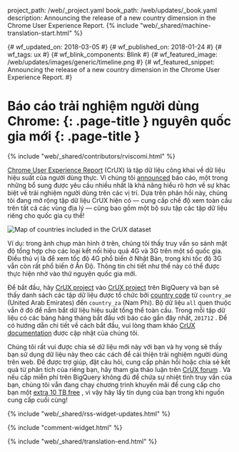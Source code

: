 project_path: /web/_project.yaml
book_path: /web/updates/_book.yaml
description: Announcing the release of a new country dimension in the Chrome User Experience Report.
{% include "web/_shared/machine-translation-start.html" %}

{# wf_updated_on: 2018-03-05 #}
{# wf_published_on: 2018-01-24 #}
{# wf_tags: ux #}
{# wf_blink_components: Blink #}
{# wf_featured_image: /web/updates/images/generic/timeline.png #}
{# wf_featured_snippet: Announcing the release of a new country dimension in the Chrome User Experience Report. #}

# Báo cáo trải nghiệm người dùng Chrome: {: .page-title } nguyên quốc gia mới {: .page-title }

{% include "web/_shared/contributors/rviscomi.html" %}

<div class="clearfix"></div>

[Chrome User Experience Report](/web/tools/chrome-user-experience-report/) (CrUX) là tập dữ liệu công khai về dữ liệu hiệu suất của người dùng thực. Vì chúng tôi [announced](https://blog.chromium.org/2017/10/introducing-chrome-user-experience-report.html) báo cáo, một trong những bổ sung được yêu cầu nhiều nhất là khả năng hiểu rõ hơn về sự khác biệt về trải nghiệm người dùng trên các vị trí. Dựa trên phản hồi này, chúng tôi đang mở rộng tập dữ liệu CrUX hiện có –– cung cấp chế độ xem toàn cầu trên tất cả các vùng địa lý –– cũng bao gồm một bộ sưu tập các tập dữ liệu riêng cho quốc gia cụ thể!

<img src="/web/updates/images/2018/01/crux-countries.png"
    alt="Map of countries included in the CrUX dataset"/>

Ví dụ: trong ảnh chụp màn hình ở trên, chúng tôi thấy truy vấn so sánh mật độ tổng hợp cho các loại kết nối hiệu quả 4G và 3G trên một số quốc gia. Điều thú vị là để xem tốc độ 4G phổ biến ở Nhật Bản, trong khi tốc độ 3G vẫn còn rất phổ biến ở Ấn Độ. Thông tin chi tiết như thế này có thể được thực hiện nhờ vào thứ nguyên quốc gia mới.

Để bắt đầu, hãy [CrUX project](https://bigquery.cloud.google.com/dataset/chrome-ux-report:all) vào [CrUX project](https://bigquery.cloud.google.com/dataset/chrome-ux-report:all) trên BigQuery và bạn sẽ thấy danh sách các tập dữ liệu được tổ chức bởi [country code](https://en.wikipedia.org/wiki/ISO_3166-1_alpha-2) từ `country_ae` (United Arab Emirates) đến `country_za` (Nam Phi). Bộ dữ liệu `all` quen thuộc vẫn ở đó để nắm bắt dữ liệu hiệu suất tổng thể toàn cầu. Trong mỗi tập dữ liệu có các bảng hàng tháng bắt đầu với báo cáo gần đây nhất, `201712` . Để có hướng dẫn chi tiết về cách bắt đầu, vui lòng tham khảo [CrUX documentation](/web/tools/chrome-user-experience-report/) được cập nhật của chúng tôi.

Chúng tôi rất vui được chia sẻ dữ liệu mới này với bạn và hy vọng sẽ thấy bạn sử dụng dữ liệu này theo các cách để cải thiện trải nghiệm người dùng trên web. Để được trợ giúp, đặt câu hỏi, cung cấp phản hồi hoặc chia sẻ kết quả từ phân tích của riêng bạn, hãy tham gia thảo luận trên [CrUX forum](https://groups.google.com/a/chromium.org/forum/#!forum/chrome-ux-report) . Và nếu cấp miễn phí trên BigQuery không đủ để chứa sự nhiệt tình truy vấn của bạn, chúng tôi vẫn đang chạy chương trình khuyến mãi để cung cấp cho bạn một [extra 10 TB free](https://docs.google.com/forms/d/e/1FAIpQLSeMYnz93JQuO7rPewVrKpLfxO7JREOysti0CQyRo31bc7cXHA/viewform) , vì vậy hãy lấy tín dụng của bạn trong khi nguồn cung cấp cuối cùng!

{% include "web/_shared/rss-widget-updates.html" %}

{% include "comment-widget.html" %}

{% include "web/_shared/translation-end.html" %}